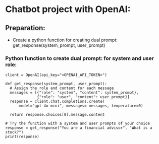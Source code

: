 # Chatbot project with OpenAI:

## Preparation:
- Create a python function for creating dual prompt: get_response(system_prompt, user_prompt)
  
### Python function to create dual prompt: for system and user role:
```
client = OpenAI(api_key="<OPENAI_API_TOKEN>")

def get_response(system_prompt, user_prompt):
  # Assign the role and content for each message
  messages = [{"role": "system", "content": system_prompt},
      		  {"role": "user", "content": user_prompt}]  
  response = client.chat.completions.create(
      model="gpt-4o-mini", messages= messages, temperature=0)
  
  return response.choices[0].message.content

# Try the function with a system and user prompts of your choice 
response = get_response("You are a financial advisor", "What is a stock?")
print(response)
```
